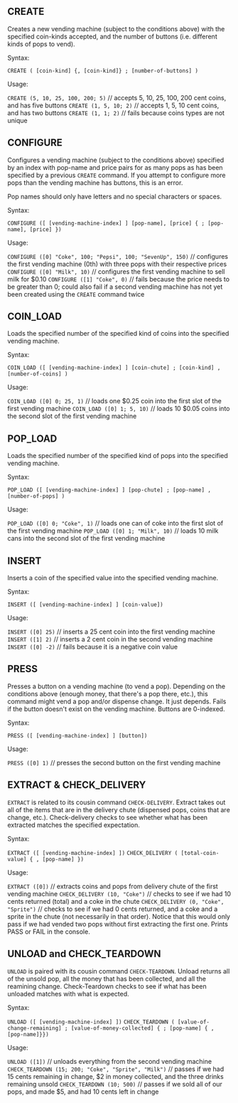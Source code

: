 ## CREATE

Creates a new vending machine (subject to the conditions above) with the specified coin-kinds accepted, and the number of buttons (i.e. different kinds of pops to vend).

Syntax:

`CREATE ( [coin-kind] {, [coin-kind]} ; [number-of-buttons] )`

Usage:

`CREATE (5, 10, 25, 100, 200; 5)` // accepts 5, 10, 25, 100, 200 cent coins, and has five buttons
`CREATE (1, 5, 10; 2)` // accepts 1, 5, 10 cent coins, and has two buttons
`CREATE (1, 1; 2)` // fails because coins types are not unique

## CONFIGURE

Configures a vending machine (subject to the conditions above) specified by an index with pop-name and price pairs for as many pops as has been specified by a previous `CREATE` command. If you attempt to configure more pops than the vending machine has buttons, this is an error.

Pop names should only have letters and no special characters or spaces.

Syntax:

`CONFIGURE ([ [vending-machine-index] ] [pop-name], [price] { ; [pop-name], [price] })`

Usage:

`CONFIGURE ([0] "Coke", 100; "Pepsi", 100; "SevenUp", 150)` // configures the first vending machine (0th) with three pops with their respective prices
`CONFIGURE ([0] "Milk", 10)` // configures the first vending machine to sell milk for $0.10
`CONFIGURE ([1] "Coke", 0)` // fails because the price needs to be greater than 0; could also fail if a second vending machine has not yet been created using the `CREATE` command twice

## COIN_LOAD

Loads the specified number of the specified kind of coins into the specified vending machine.

Syntax:

`COIN_LOAD ([ [vending-machine-index] ] [coin-chute] ; [coin-kind] , [number-of-coins] )`

Usage:

`COIN_LOAD ([0] 0; 25, 1)` // loads one $0.25 coin into the first slot of the first vending machine
`COIN_LOAD ([0] 1; 5, 10)` // loads 10 $0.05 coins into the second slot of the first vending machine

## POP_LOAD

Loads the specified number of the specified kind of pops into the specified vending machine.

Syntax: 

`POP_LOAD ([ [vending-machine-index] ] [pop-chute] ; [pop-name] , [number-of-pops] )`

Usage:

`POP_LOAD ([0] 0; "Coke", 1)` // loads one can of coke into the first slot of the first vending machine
`POP_LOAD ([0] 1; "Milk", 10)` // loads 10 milk cans into the second slot of the first vending machine

## INSERT

Inserts a coin of the specified value into the specified vending machine.

Syntax:

`INSERT ([ [vending-machine-index] ] [coin-value])`

Usage:

`INSERT ([0] 25)` // inserts a 25 cent coin into the first vending machine
`INSERT ([1] 2)` // inserts a 2 cent coin in the second vending machine
`INSERT ([0] -2)` // fails because it is a negative coin value

## PRESS

Presses a button on a vending machine (to vend a pop). Depending on the conditions above (enough money, that there's a pop there, etc.), this command might vend a pop and/or dispense change. It just depends. Fails if the button doesn't exist on the vending machine. Buttons are 0-indexed.

Syntax:

`PRESS ([ [vending-machine-index] ] [button])`

Usage:

`PRESS ([0] 1)` // presses the second button on the first vending machine

## EXTRACT & CHECK_DELIVERY

`EXTRACT` is related to its cousin command `CHECK-DELIVERY`. Extract takes out all of the items that are in the delivery chute (dispensed pops, coins that are change, etc.). Check-delivery checks to see whether what has been extracted matches the specified expectation.

Syntax:

`EXTRACT ([ [vending-machine-index] ])`
`CHECK_DELIVERY ( [total-coin-value] { , [pop-name] })`

Usage:

`EXTRACT ([0])` // extracts coins and pops from delivery chute of the first vending machine
`CHECK_DELIVERY (10, "Coke")` // checks to see if we had 10 cents returned (total) and a coke in the chute
`CHECK_DELIVERY (0, "Coke", "Sprite")` // checks to see if we had 0 cents returned, and a coke and a sprite in the chute (not necessarily in that order). Notice that this would only pass if we had vended two pops without first extracting the first one. Prints PASS or FAIL in the console.

## UNLOAD and CHECK_TEARDOWN

`UNLOAD` is paired with its cousin command `CHECK-TEARDOWN`. Unload returns all of the unsold pop, all the money that has been collected, and all the reamining change. Check-Teardown checks to see if what has been unloaded matches with what is expected.

Syntax:

`UNLOAD ([ [vending-machine-index] ])`
`CHECK_TEARDOWN ( [value-of-change-remaining] ; [value-of-money-collected] { ; [pop-name] { , [pop-name]}})`

Usage:

`UNLOAD ([1])` // unloads everything from the second vending machine
`CHECK_TEARDOWN (15; 200; "Coke", "Sprite", "Milk")` // passes if we had 15 cents remaining in change, $2 in money collected, and the three drinks remaining unsold
`CHECK_TEARDOWN (10; 500)` // passes if we sold all of our pops, and made $5, and had 10 cents left in change